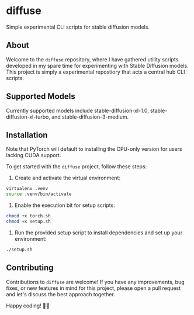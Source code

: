 # diffuse

Simple experimental CLI scripts for stable diffusion models.

## About

Welcome to the `diffuse` repository, where I have gathered utility scripts developed in my spare time for experimenting with Stable Diffusion models. This project is simply a experimental repostiory that acts a central hub CLI scripts.

## Supported Models

Currently supported models include stable-diffusion-xl-1.0, stable-diffusion-xl-turbo, and stable-diffusion-3-medium.

## Installation

Note that PyTorch will default to installing the CPU-only version for users lacking CUDA support.

To get started with the `diffuse` project, follow these steps:

1. Create and activate the virtual environment:

```sh
virtualenv .venv
source .venv/bin/activate
```

1. Enable the execution bit for setup scripts:

```sh
chmod +x torch.sh
chmod +x setup.sh
```

1. Run the provided setup script to install dependencies and set up your environment:

```sh
./setup.sh
```

## Contributing

Contributions to `diffuse` are welcome! If you have any improvements, bug fixes, or new features in mind for this project, please open a pull request and let's discuss the best approach together.

Happy coding! 🤖🚀

